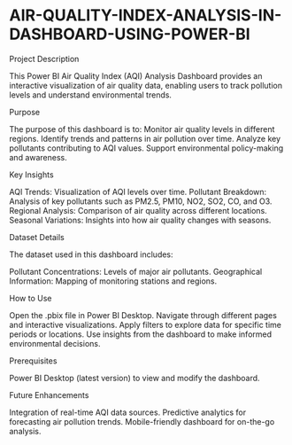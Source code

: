 # AIR-QUALITY-INDEX-ANALYSIS-IN-DASHBOARD-USING-POWER-BI

Project Description

This Power BI Air Quality Index (AQI) Analysis Dashboard provides an interactive visualization of air quality data, enabling users to track pollution levels and understand environmental trends.

Purpose

The purpose of this dashboard is to:
Monitor air quality levels in different regions.
Identify trends and patterns in air pollution over time.
Analyze key pollutants contributing to AQI values.
Support environmental policy-making and awareness.

Key Insights

AQI Trends: Visualization of AQI levels over time.
Pollutant Breakdown: Analysis of key pollutants such as PM2.5, PM10, NO2, SO2, CO, and O3.
Regional Analysis: Comparison of air quality across different locations.
Seasonal Variations: Insights into how air quality changes with seasons.

Dataset Details

The dataset used in this dashboard includes:

Pollutant Concentrations: Levels of major air pollutants.
Geographical Information: Mapping of monitoring stations and regions.

How to Use

Open the .pbix file in Power BI Desktop.
Navigate through different pages and interactive visualizations.
Apply filters to explore data for specific time periods or locations.
Use insights from the dashboard to make informed environmental decisions.

Prerequisites

Power BI Desktop (latest version) to view and modify the dashboard.

Future Enhancements

Integration of real-time AQI data sources.
Predictive analytics for forecasting air pollution trends.
Mobile-friendly dashboard for on-the-go analysis.
